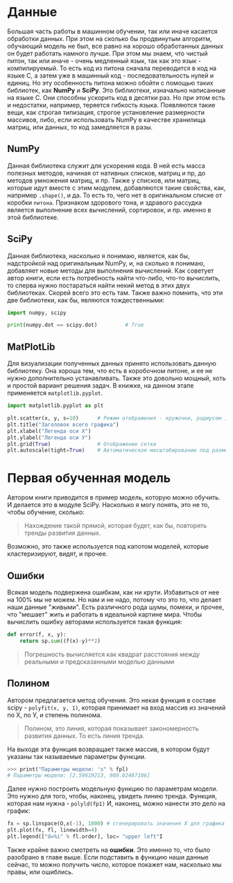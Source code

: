 # Данные
Большая часть работы в машинном обучении, так или иначе касается обработки данных. При этом на сколько бы продвинутым алгоритм, обучающий модель не был, все равно на хорошо обработанных данных он будет работать намного лучше.
При этом мы знаем, что чистый питон, так или иначе - очень медленный язык, так как это язык - компилируемый. То есть код из питона сначала переводится в код на языке С, а затем уже в машинный код - последовательность нулей и единиц.
Но эту особенность питона можно обойти с помощью таких библиотек, как **NumPy** и **SciPy**. Это библиотеки, изначально написанные на языке C. Они способны ускорить код в десятки раз. Но при этом есть и недостатки, например, теряется гибкость языка. Появляются такие вещи, как строгая типизация, строгое установление размерности массивов, либо, если использовать NumPy в качестве хранилища матриц, или данных, то код замедляется в разы.
## NumPy
Данная библиотека служит для ускорения кода. В ней есть масса полезных методов, начиная от нативных списков, матриц и пр, до методов умножения матриц, и пр. 
Также у списков, или матриц, которые идут вместе с этим модулем, добавляются такие свойства, как, например `.shape()`, и да. То есть то, чего нет в оригинальном списке от коробки `питона`.
Признаком здорового тона, и здравого рассудка является выполнение всех вычислений, сортировок, и пр. именно в этой библиотеке.
## SciPy
Данная библиотека, насколько я понимаю, является, как бы, надстройкой над оригинальным NumPy, и, на сколько я понимаю, добавляет новые методы для выполнения вычислений. 
Как советует автор книги, если есть потребность найти что-либо, что-то вычислить, то сперва нужно постараться найти некий метод в этих двух библиотеках. Скорей всего это есть там.
Также важно помнить, что эти две библиотеки, как бы, являются тождественными:
```python
import numpy, scipy

print(numpy.dot == scipy.dot)         # True
```

## MatPlotLib
Для визуализации полученных данных принято использовать данную библиотеку. Она хороша тем, что есть в коробочном питоне, и ее не нужно дополнительно устанавливать. Также это довольно мощный, хоть и простой вариант решения задач.
В книжке, на данном этапе применяется `matplotlib.pyplot`. 
```python
import matplotlib.pyplot as plt

plt.scatter(x, y, s=10)      # Режим отображения - кружочки, радиусом 10px. x и y - списки.
plt.title("Заголовок всего графика")
plt.xlabel("Легенда оси Х")
plt.ylabel("Легенда оси У")
plt.grid(True)               # Отображение сетки
plt.autoscale(tight=True)    # Автоматическое масштабирование под размеры полотна
```

# Первая обученная модель
Автором книги приводится в пример модель, которую можно обучить. И делается это в модуле SciPy. Насколько я могу понять, это не то, чтобы обучение, сколько: 
>Нахождение такой прямой, которая будет, как бы, повторять тренды развития данных. 

Возможно, это также используется под капотом моделей, которые кластеризируют, видят, и прочее.

## Ошибки
Всякая модель подвержена ошибкам, как ни крути. Избавиться от нее на 100% мы не можем. Но нам и не надо, потому что это то, что делает наши данные "живыми". 
Есть различного рода шумы, помехи, и прочее, что "мешает" жить и работать в идеальной картине мира.
Чтобы вычислить ошибку авторами используется такая функция:
```python
def error(f, х, у):
	return sp.sum((f(x)-y)**2)
```
>Погрешность вычисляется как квадрат
расстояния между реальными и предсказанными моделью данными

## Полином
Автором предлагается метод обучения. Это некая функция в составе scipy - `polyfit(x, y, 1)`, которая принимает на вход массив из значений по Х, по У, и степень полинома.
>Полином, это линия, которая показывает закономерность развития данных. То есть линия тренда.

На выходе эта функция возвращает также массив, в котором будут указаны так называемые параметры функции.
```python
>>> рrint("Параметры модели: 's" % fpl) 
# Параметры модели: [2.59619213, 989.02487106]
```
Далее нужно построить модельную функцию по параметрам модели. Это нужно для того, чтобы, наконец, увидеть линию тренда.
Функция, которая нам нужна - `polyld(fp1)`
И, наконец, можно нанести это дело на график:
```python
fx = sp.linspace(O,x(-1), 1000) # сгенерировать значения Х для графика 
plt.plot(fx, fl, linewidth=4) 
plt.legend(["d=%i" % fl.order], loc= "upper left"I
```

Также крайне важно смотреть на **ошибки**. Это именно то, что было разобрано в главе выше. Если подставить в функцию наши данные сейчас, то можно получить число, которое покажет нам, насколько мы правы, или ошиблись.

